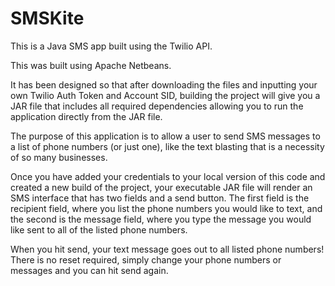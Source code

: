 # SMSKite

This is a Java SMS app built using the Twilio API.

This was built using Apache Netbeans.

It has been designed so that after downloading the files and inputting your own Twilio Auth Token and Account SID, building the project will give you a JAR file that includes all required dependencies allowing you to run the application directly from the JAR file.

The purpose of this application is to allow a user to send SMS messages to a list of phone numbers (or just one), like the text blasting that is a necessity of so many businesses.

Once you have added your credentials to your local version of this code and created a new build of the project, your executable JAR file will render an SMS interface that has two fields and a send button. The first field is the recipient field, where you list the phone numbers you would like to text, and the second is the message field, where you type the message you would like sent to all of the listed phone numbers.

When you hit send, your text message goes out to all listed phone numbers! There is no reset required, simply change your phone numbers or messages and you can hit send again.

